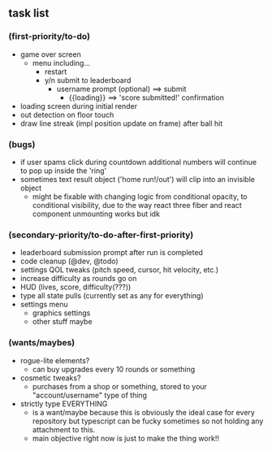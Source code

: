 ## task list 

### (first-priority/to-do)
- game over screen
    - menu including...
        - restart
        - y/n submit to leaderboard
            - username prompt (optional) ==> submit
                - {{loading}} ==> 'score submitted!' confirmation
- loading screen during initial render
- out detection on floor touch
- draw line streak (impl position update on frame) after ball hit


### (bugs)
- if user spams click during countdown additional numbers will continue to pop up inside the 'ring'
- sometimes text result object ('home run!/out') will clip into an invisible object
    - might be fixable with changing logic from conditional opacity, to conditional visibility, due to the way react three fiber and react component unmounting works but idk

### (secondary-priority/to-do-after-first-priority)
- leaderboard submission prompt after run is completed
- code cleanup (@dev, @todo)
- settings QOL tweaks (pitch speed, cursor, hit velocity, etc.)
- increase difficulty as rounds go on
- HUD (lives, score, difficulty(???))
- type all state pulls (currently set as any for everything)
- settings menu 
    - graphics settings
    - other stuff maybe 


### (wants/maybes)
- rogue-lite elements?
    - can buy upgrades every 10 rounds or something
- cosmetic tweaks?
    - purchases from a shop or something, stored to your "account/username" type of thing
- strictly type EVERYTHING
    - is a want/maybe because this is obviously the ideal case for every repository but typescript can be fucky sometimes so not holding any attachment to this.
    - main objective right now is just to make the thing work!!



